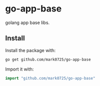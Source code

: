 # go-app-base
golang app base libs.

## Install

Install the package with:

```bash
go get github.com/mark0725/go-app-base
```

Import it with:

```go
import "github.com/mark0725/go-app-base"
```